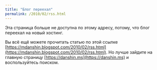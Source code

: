 ```yaml
---
title: "Блог переехал"
permalink: /2010/02/rss.html
---
```

Эта страница больше не доступна по этому адресу, потому, что блог переехал на новый хостинг.

Вы всё ещё можете прочитать статью по этой ссылке [https://mdanshin.blogspot.com/2010/02/rss.html](https://mdanshin.blogspot.com/2010/02/rss.html). Но лучше зайдите на главную страницу [https://danshin.ms](https://danshin.ms) и воспользуйтесь поиском.